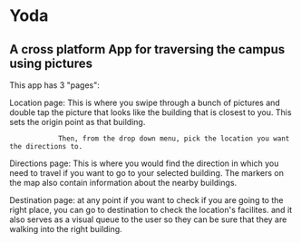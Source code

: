 # Yoda

## A cross platform App for traversing the campus using pictures

This app has 3 "pages":

Location page: This is where you swipe through a bunch of pictures
                and double tap the picture that looks like the building that is 
                closest to you. This sets the origin point as that building.

                Then, from the drop down menu, pick the location you want the directions to.

Directions page: This is where you would find the direction in which you need to 
                 travel if you want to go to your selected building. 
                 The markers on the map also contain information about the nearby buildings.

Destination page: at any point if you want to check if you are going to the right
                  place, you can go to destination to check the location's facilites.
                  and it also serves as a visual queue to the user so they can
                  be sure that they are walking into the right building.
            